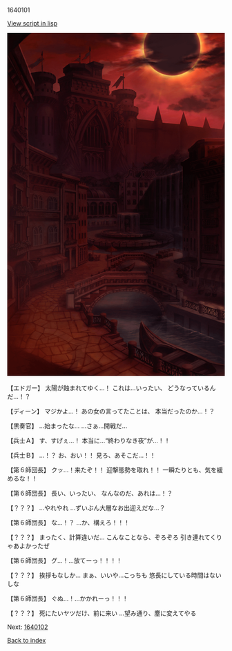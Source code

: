 1640101

[View script in lisp](../scripts/1640101.txt)

![006_town_AnnularEclipse.png](../images/backgrounds/006_town_AnnularEclipse.png)

【エドガー】
太陽が蝕まれてゆく…！
これは…いったい、
どうなっているんだ…！？

【ディーン】
マジかよ…！
あの女の言ってたことは、
本当だったのか…！？

【黒奏官】
…始まったな…
…さぁ…開戦だ…

【兵士Ａ】
す、すげぇ…！
本当に…“終わりなき夜”が…！！

【兵士Ｂ】
…！？
お、おい！！
見ろ、あそこだ…！！

【第６師団長】
クッ…！来たぞ！！
迎撃態勢を取れ！！
一瞬たりとも、気を緩めるな！！

【第６師団長】
長い、いったい、
なんなのだ、あれは…！？

【？？？】
…やれやれ
…ずいぶん大層なお出迎えだな…？

【第６師団長】
な…！？
…か、構えろ！！！

【？？？】
まったく、計算違いだ…
こんなことなら、ぞろぞろ
引き連れてくりゃあよかったぜ

【第６師団長】
グ…！…放てーっ！！！！

【？？？】
挨拶もなしか…
まぁ、いいや…こっちも
悠長にしている時間はないしな

【第６師団長】
ぐぬ…！…かかれーっ！！！

【？？？】
死にたいヤツだけ、前に来い
…望み通り、塵に変えてやる


Next: [1640102](1640102.md)

[Back to index](index.md)
